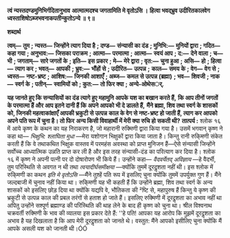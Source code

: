 **त्वं न्यस्तदण्डमुनिभिर्गदितानुभाव** **आत्मात्मदश्च जगतामिति मे वृतोऽसि ।** **हित्वा भवद्भ्रुव उदीरितकालवेग** **ध्वस्ताशिषोऽब्जभवनाकपतीन्कुतोऽन्ये ॥ ९॥** 

**शब्दार्थ** 

**त्वम्—** **तुम** **; न्यस्त—** **जिन्होंने त्याग दिया है** **; दण्ड—** **संन्यासी का दंड** **; मुनिभि:—** **मुनियों द्वारा** **; गदित—** **कहा गया** **; अनुभाव:—** **जिसका पराक्रम** **; आत्मा—** **परमात्मा** **; आत्मा—** **स्वयं आप** **; द:—** **देने वाला** **; च—** **भी** **; जगताम्—** **सारे जगतों के** **; इति—** **इस** **प्रकार** **; मे—** **मेरे द्वारा** **; वृत:—** **चुना हुआ** **; असि—** **हो** **; हित्वा—** **त्याग कर** **; भवत्—** **आपकी** **; भ्रुव:—** **भौंहों से** **; उदीरित—** **उत्पन्न** **;** **काल—** **समय के** **; वेग—** **वेग से** **; ध्वस्त—** **नष्ट-भ्रष्ट** **; आशिष:—** **जिनकी आशाएँ** **; अब्ज—** **कमल से उत्पन्न (ब्रह्मा)** **; भव—** **शिवजी** **; नाक—** **स्वर्ग के** **; पतीन्—** **स्वामियों को** **; कुत:—** **तो फिर क्या** **; अन्ये-ओथेसर््.** 

**यह जानते हुए कि सन्यासियों का दंड त्यागे हुए महामुनि आपके यश का बखान करते हैं,** **कि आप तीनों जगतों के परमात्मा हैं और आप इतने दानी हैं कि अपने आपको भी दे डालते हैं,** **मैंने ब्रह्मा, शिव तथा स्वर्ग के शासकों को, जिनकी महत्वाकांक्षाएँ आपकी भ्रकुटी से उत्पन्न** **काल के वेग से नष्ट-भ्रष्ट हो जाती हैं, त्याग कर आपको अपने पति रूप में चुना है। तो फिर** **अन्य किसी विवाहार्थी में मेरी क्या रुचि हो सकती थी?** **तात्पर्य :** श्लोक १६ में आये कृष्ण के कथन का यह निराकरण है, जो महारानी रुक्मिणी द्वारा किया गया है। उसमें भगवान् कृष्ण ने कहा था— *भिक्षुभि: श्लाघिता मुधा* —मेरा यशोगान भिक्षुकों द्वारा किया जाता है। किन्तु रानी रुकि्मणी संकेत करती हैं कि वे तथाकथित भिक्षुक वास्तव में परमहंस अवस्था को प्राप्त मुनिजन हैं—ऐसे संन्यासी जिन्होंने सर्वोच्च आध्यात्मिक उन्नति प्राप्त कर ली है और इस तरह संन्यासी-दंड का परित्याग कर दिया है। श्लोक १६ में कृष्ण ने अपनी पत्नी पर दो दोषारोपण भी किये हैं। उन्होंने कहा— *वैदवर्येतद् अविज्ञाय* —हे वैदर्भी, तुम परिस्थिति से अवगत न थी तथा *त्वयादीर्घसमीक्षया* —क्योंकि तुममें दूरदॢशता नहीं थी। इस श्लोक में रुकि्मणी का कथन *इति मे* *वृतोऽसि* —मैंने तुश्हें पति रूप में इसलिए चुना क्योंकि तुममें उपर्युक्त गुण हैं। मैंने जल्दबाजी में चुनाव नहीं किया था। रुकि्मणी यह भी कहती हैं कि उन्होंने ब्रह्मा, शिव तथा स्वर्ग के अन्य शासकों को इसलिए छोड़ दिया था क्योंकि यद्यपि वे, भौतिकता की ²ष्टि से, महापुरुष हैं किन्तु ये कृष्ण की भ्रकुटी से उत्पन्न काल की प्रबल तरंगों से हताश हो जाते हैं। इसलिए रुक्मिणी में दूरदॢशता का अभाव नहीं था अपितु उन्होंने सश्पूर्ण ब्रह्माण्ड की परिस्थिति की थाह लेने के बाद ही कृष्ण को चुना था। श्रील विश्वनाथ चक्रवर्ती रुक्मिणी के भाव की व्यालया इस प्रकार देते हैं: ''हे पति! आपका यह आरोप कि मुझमें दूरदॢशता का अभाव है यह दिखलाता है कि आप मेरी दूरदॢशता को जानते थे। वस्तुत: मैंने आपको इसीलिए चुना क्योंकि मैं आपके असली यश को जानती थी।ÓÓ  